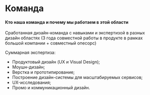 # Команда

#### Кто наша команда и почему мы работаем в этой области

Сработанная дизайн-команда с навыками и экспертизой в разных дизайн областях \(3 года совместной работы в продукте в рамках большой компании + совместный опесорс\)

Суммарная экспертиза:

* Продуктовый дизайн \(UX и Visual Design\);
* Моушн-дизайн;
* Верстка и прототипирование;
* Построение дизайн-системы для масштабируемых сервисов;
* UX-исследования;
* Промо и коммуникационный дизайн.

